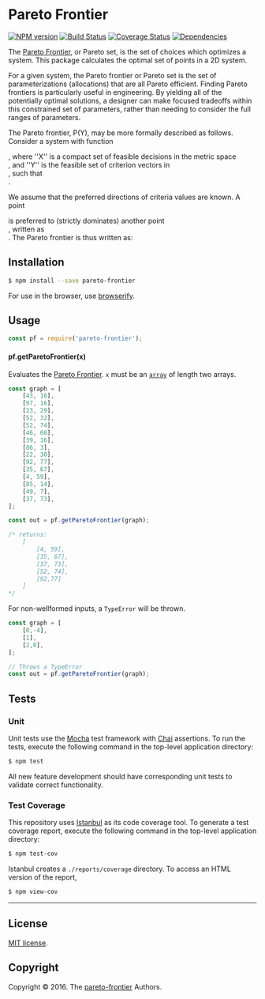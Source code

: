 Pareto Frontier
===
[![NPM version][npm-image]][npm-url] [![Build Status][travis-image]][travis-url] [![Coverage Status][codecov-image]][codecov-url] [![Dependencies][dependencies-image]][dependencies-url]


The [Pareto Frontier](https://en.wikipedia.org/wiki/Pareto_efficiency), or Pareto set, is the set of choices which optimizes a system. This package calculates the optimal set of points in a 2D system.

For a given system, the Pareto frontier or Pareto set is the set of parameterizations (allocations) that are all Pareto efficient. Finding Pareto frontiers is particularly useful in engineering. By yielding all of the potentially optimal solutions, a designer can make focused tradeoffs within this constrained set of parameters, rather than needing to consider the full ranges of parameters.

The Pareto frontier, P(Y), may be more formally described as follows. Consider a system with function <div class="equation" align="center" data-raw-text="f: \mathbb{R}^n \rightarrow \mathbb{R}^m" data-equation="eq:paretofrontier"> </div>, where ''X'' is a compact set of feasible decisions in the metric space <div class="equation" align="center" data-raw-text="\mathbb{R}^n" data-equation=""> </div>, and ''Y'' is the feasible set of criterion vectors in <div class="equation" align="center" data-raw-text="\mathbb{R}^m" data-equation=""> </div>, such that <div class="equation" align="center" data-raw-text="Y = \{ y \in \mathbb{R}^m:\; y = f(x), x \in X\;\}" data-equation=""> </div>.

We assume that the preferred directions of criteria values are known. A point <div class="equation" align="center" data-raw-text="y^{\prime\prime} \in \mathbb{R}^m\;" data-equation=""> </div> is preferred to (strictly dominates) another point <div class="equation" align="center" data-raw-text="y^{\prime} \in \mathbb{R}^m\;" data-equation=""> </div>, written as <div class="equation" align="center" data-raw-text="y^{\prime\prime} \succ y^{\prime}" data-equation=""> </div>. The Pareto frontier is thus written as:

<div class="equation" align="center" data-raw-text="P(Y) = \{ y^\prime \in Y: \; \{y^{\prime\prime} \in Y:\; y^{\prime\prime} \succ y^\prime, y^{\prime\prime} \neq y^\prime \; \} = \empty \}." data-equation="eq:paretofrontier">
</div>

## Installation

``` bash
$ npm install --save pareto-frontier
```

For use in the browser, use [browserify](https://github.com/substack/node-browserify).


## Usage

``` javascript
const pf = require('pareto-frontier');
```

#### pf.getParetoFrontier(x)

Evaluates the [Pareto Frontier](https://en.wikipedia.org/wiki/Pareto_efficiency). `x` must be an [`array`](https://developer.mozilla.org/en-US/docs/Web/JavaScript/Reference/Global_Objects/Array) of length two arrays.

``` javascript
const graph = [
    [43, 16],
    [97, 16],
    [23, 29],
    [52, 32],
    [52, 74],
    [46, 66],
    [39, 16],
    [86, 3],
    [22, 30],
    [92, 77],
    [35, 67],
    [4, 59],
    [85, 14],
    [49, 7],
    [37, 73],
];

const out = pf.getParetoFrontier(graph);

/* returns:
    [
        [4, 59],  
        [35, 67],
        [37, 73],
        [52, 74],
        [92,77]
    ]
*/
```

For non-wellformed inputs, a `TypeError` will be thrown.

``` javascript
const graph = [
	[0,-4],
	[1],
	[2,0],
];

// Throws a TypeError
const out = pf.getParetoFrontier(graph);
```


## Tests

### Unit

Unit tests use the [Mocha](http://mochajs.org/) test framework with [Chai](http://chaijs.com) assertions. To run the tests, execute the following command in the top-level application directory:

``` bash
$ npm test
```

All new feature development should have corresponding unit tests to validate correct functionality.


### Test Coverage

This repository uses [Istanbul](https://github.com/gotwarlost/istanbul) as its code coverage tool. To generate a test coverage report, execute the following command in the top-level application directory:

``` bash
$ npm test-cov
```

Istanbul creates a `./reports/coverage` directory. To access an HTML version of the report,

``` bash
$ npm view-cov
```


---
## License

[MIT license](http://opensource.org/licenses/MIT).


## Copyright

Copyright &copy; 2016. The [pareto-frontier](https://github.com/justinormont/pareto-frontier) Authors.


[npm-image]: http://img.shields.io/npm/v/pareto-frontier
[npm-url]: https://npmjs.org/package/pareto-frontier

[travis-image]: http://img.shields.io/travis/justinormont/pareto-frontier/master.svg
[travis-url]: https://travis-ci.org/justinormont/pareto-frontier

[codecov-image]: https://img.shields.io/codecov/c/github/justinormont/pareto-frontier/master.svg
[codecov-url]: https://codecov.io/github/justinormont/pareto-frontier?branch=master

[dependencies-image]: http://img.shields.io/david/justinormont/pareto-frontier.svg
[dependencies-url]: https://david-dm.org/justinormont/pareto-frontier

[dev-dependencies-image]: http://img.shields.io/david/dev/justinormont/pareto-frontier.svg
[dev-dependencies-url]: https://david-dm.org/dev/justinormont/pareto-frontier

[github-issues-image]: http://img.shields.io/github/issues/justinormont/pareto-frontier.svg
[github-issues-url]: https://github.com/justinormont/pareto-frontier/issues
